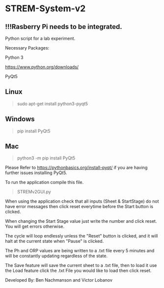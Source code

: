 # STREM-System-v2

## !!!Rasberry Pi needs to be integrated.

Python script for a lab experiment.

Necessary Packages:

Python 3

https://www.python.org/downloads/

PyQt5

## Linux
> sudo apt-get install python3-pyqt5

## Windows
> pip install PyQt5

## Mac
> python3 -m pip install PyQt5

Please Refer to https://pythonbasics.org/install-pyqt/ if you are having further issues installing PyQt5.

To run the application compile this file. 
> STREMv2GUI.py



When using the application check that all inputs (Sheet & StartStage) do not have error messages then click reset everytime before the Start button is clicked.

When changing the Start Stage value just write the number and click reset. You will get errors otherwise.

The cycle will loop endlessly unless the "Reset" button is clicked, and it will halt at the current state when "Pause" is clicked.

The Ph and ORP values are being written to a .txt file every 5 minutes and will be constantly updating regardless of the state.

The Save feature will save the current sheet to a .txt file, then to load it use the Load feature click the .txt File you would like to load then click reset.

Developed By: Ben Nachmanson and Victor Lobanov

